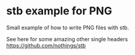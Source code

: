 
# stb example for PNG

Small example of how to write PNG files with stb.

See here for some amazing other single headers https://github.com/nothings/stb

